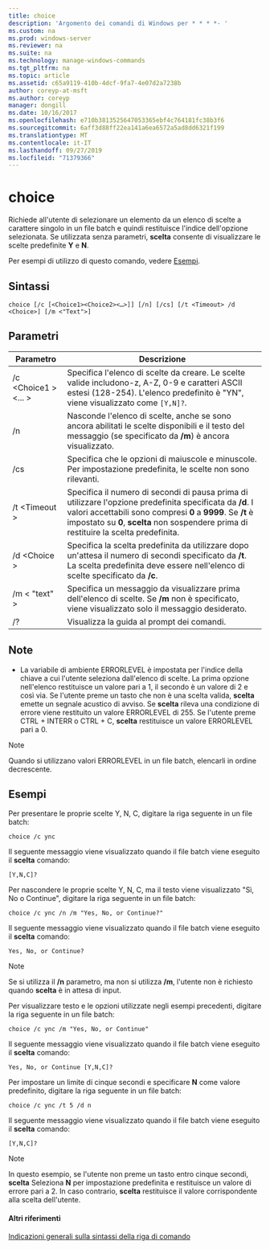 ```yaml
---
title: choice
description: 'Argomento dei comandi di Windows per * * * *- '
ms.custom: na
ms.prod: windows-server
ms.reviewer: na
ms.suite: na
ms.technology: manage-windows-commands
ms.tgt_pltfrm: na
ms.topic: article
ms.assetid: c65a9119-410b-4dcf-9fa7-4e07d2a7238b
author: coreyp-at-msft
ms.author: coreyp
manager: dongill
ms.date: 10/16/2017
ms.openlocfilehash: e710b3813525647053365ebf4c764181fc38b3f6
ms.sourcegitcommit: 6aff3d88ff22ea141a6ea6572a5ad8dd6321f199
ms.translationtype: MT
ms.contentlocale: it-IT
ms.lasthandoff: 09/27/2019
ms.locfileid: "71379366"
---
```

# <a name="choice"></a>choice



Richiede all'utente di selezionare un elemento da un elenco di scelte a carattere singolo in un file batch e quindi restituisce l'indice dell'opzione selezionata. Se utilizzata senza parametri, **scelta** consente di visualizzare le scelte predefinite **Y** e **N**.

Per esempi di utilizzo di questo comando, vedere [Esempi](#BKMK_examples).

## <a name="syntax"></a>Sintassi

```
choice [/c [<Choice1><Choice2><…>]] [/n] [/cs] [/t <Timeout> /d <Choice>] [/m <"Text">]
```

## <a name="parameters"></a>Parametri

|Parametro|Descrizione|
|---------|-----------|
|/c \<Choice1 > <Choice2> <... >|Specifica l'elenco di scelte da creare. Le scelte valide includono-z, A-Z, 0-9 e caratteri ASCII estesi (128-254). L'elenco predefinito è "YN", viene visualizzato come `[Y,N]?`.|
|/n|Nasconde l'elenco di scelte, anche se sono ancora abilitati le scelte disponibili e il testo del messaggio (se specificato da **/m**) è ancora visualizzato.|
|/cs|Specifica che le opzioni di maiuscole e minuscole. Per impostazione predefinita, le scelte non sono rilevanti.|
|/t \<Timeout >|Specifica il numero di secondi di pausa prima di utilizzare l'opzione predefinita specificata da **/d**. I valori accettabili sono compresi **0** a **9999**. Se **/t** è impostato su **0**, **scelta** non sospendere prima di restituire la scelta predefinita.|
|/d \<Choice >|Specifica la scelta predefinita da utilizzare dopo un'attesa il numero di secondi specificato da **/t**. La scelta predefinita deve essere nell'elenco di scelte specificato da **/c**.|
|/m < "text" >|Specifica un messaggio da visualizzare prima dell'elenco di scelte. Se **/m** non è specificato, viene visualizzato solo il messaggio desiderato.|
|/?|Visualizza la guida al prompt dei comandi.|

## <a name="remarks"></a>Note

-   La variabile di ambiente ERRORLEVEL è impostata per l'indice della chiave a cui l'utente seleziona dall'elenco di scelte. La prima opzione nell'elenco restituisce un valore pari a 1, il secondo è un valore di 2 e così via. Se l'utente preme un tasto che non è una scelta valida, **scelta** emette un segnale acustico di avviso. Se **scelta** rileva una condizione di errore viene restituito un valore ERRORLEVEL di 255. Se l'utente preme CTRL + INTERR o CTRL + C, **scelta** restituisce un valore ERRORLEVEL pari a 0.

> [!NOTE]
> Quando si utilizzano valori ERRORLEVEL in un file batch, elencarli in ordine decrescente.

## <a name="BKMK_examples"></a>Esempi

Per presentare le proprie scelte Y, N, C, digitare la riga seguente in un file batch:
```
choice /c ync
```
Il seguente messaggio viene visualizzato quando il file batch viene eseguito il **scelta** comando:
```
[Y,N,C]?
```
Per nascondere le proprie scelte Y, N, C, ma il testo viene visualizzato "Sì, No o Continue", digitare la riga seguente in un file batch:
```
choice /c ync /n /m "Yes, No, or Continue?"
```
Il seguente messaggio viene visualizzato quando il file batch viene eseguito il **scelta** comando:
```
Yes, No, or Continue?
```

> [!NOTE]
> Se si utilizza il **/n** parametro, ma non si utilizza **/m**, l'utente non è richiesto quando **scelta** è in attesa di input.

Per visualizzare testo e le opzioni utilizzate negli esempi precedenti, digitare la riga seguente in un file batch:
```
choice /c ync /m "Yes, No, or Continue"
```
Il seguente messaggio viene visualizzato quando il file batch viene eseguito il **scelta** comando:
```
Yes, No, or Continue [Y,N,C]?
```
Per impostare un limite di cinque secondi e specificare **N** come valore predefinito, digitare la riga seguente in un file batch:
```
choice /c ync /t 5 /d n
```
Il seguente messaggio viene visualizzato quando il file batch viene eseguito il **scelta** comando:
```
[Y,N,C]?
```

> [!NOTE]
> In questo esempio, se l'utente non preme un tasto entro cinque secondi, **scelta** Seleziona **N** per impostazione predefinita e restituisce un valore di errore pari a 2. In caso contrario, **scelta** restituisce il valore corrispondente alla scelta dell'utente.

#### <a name="additional-references"></a>Altri riferimenti

[Indicazioni generali sulla sintassi della riga di comando](command-line-syntax-key.md)